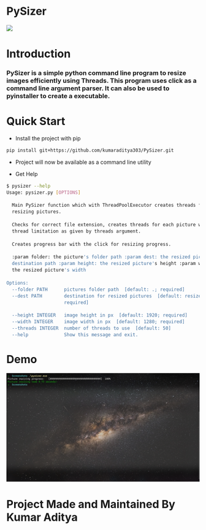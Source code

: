 # PySizer

![](https://travis-ci.com/kumaraditya303/PySizer.svg?token=Tp128txvcHsePdipY3xq&branch=master)

# Introduction

### PySizer is a simple python command line program to resize images efficiently using Threads. This program uses click as a command line argument parser. It can also be used to pyinstaller to create a executable.

# Quick Start

- Install the project with pip
```bash
pip install git+https://github.com/kumaraditya303/PySizer.git
```
- Project will now be available as a command line utility 

- Get Help 

```bash
$ pysizer --help
Usage: pysizer.py [OPTIONS]

  Main PySizer function which with ThreadPoolExecutor creates threads for
  resizing pictures.

  Checks for correct file extension, creates threads for each picture with
  thread limitation as given by threads argument.

  Creates progress bar with the click for resizing progress.

  :param folder: the picture's folder path :param dest: the resized pictures
  destination path :param height: the resized picture's height :param width:
  the resized picture's width

Options:
  --folder PATH      pictures folder path  [default: .; required]
  --dest PATH        destination for resized pictures  [default: resized;
                     required]

  --height INTEGER   image height in px  [default: 1920; required]
  --width INTEGER    image width in px  [default: 1280; required]
  --threads INTEGER  number of threads to use  [default: 50]
  --help             Show this message and exit.
```

# Demo

<img src="./screenshot.png">

# Project Made and Maintained By Kumar Aditya
